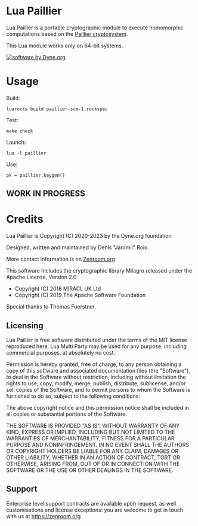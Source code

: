 # Lua Paillier

Lua Paillier is a portable cryptographic module to execute homomorphic computations based on the [Paillier cryptosystem](https://en.wikipedia.org/wiki/Paillier_cryptosystem).

This Lua module works only on 64-bit systems.

[![software by Dyne.org](https://files.dyne.org/software_by_dyne.png)](http://www.dyne.org)

# Usage

Build:

```
luarocks build paillier-scm-1.rockspec
```

Test:
```
make check
```

Launch:
```
lua -l paillier
```

Use:
```
pk = paillier.keygen()
```

## WORK IN PROGRESS

# Credits

Lua Paillier is Copyright (C) 2020-2023 by the Dyne.org foundation

Designed, written and maintained by Denis "Jaromil" Roio.

More contact information is on [Zenroom.org](https://zenroom.org)

This software Includes the cryptographic library Milagro released
under the Apache License, Version 2.0
- Copyright (C) 2016 MIRACL UK Ltd
- Copyright (C) 2019 The Apache Software Foundation

Special thanks to Thomas Fuerstner.

## Licensing

Lua Paillier is free software distributed under the terms of the
MIT license reproduced here. Lua Multi Party may be used for any
purpose, including commercial purposes, at absolutely no cost.

Permission is hereby granted, free of charge, to any person obtaining
a copy of this software and associated documentation files (the
"Software"), to deal in the Software without restriction, including
without limitation the rights to use, copy, modify, merge, publish,
distribute, sublicense, and/or sell copies of the Software, and to
permit persons to whom the Software is furnished to do so, subject to
the following conditions:

The above copyright notice and this permission notice shall be
included in all copies or substantial portions of the Software.

THE SOFTWARE IS PROVIDED "AS IS", WITHOUT WARRANTY OF ANY KIND,
EXPRESS OR IMPLIED, INCLUDING BUT NOT LIMITED TO THE WARRANTIES OF
MERCHANTABILITY, FITNESS FOR A PARTICULAR PURPOSE AND
NONINFRINGEMENT. IN NO EVENT SHALL THE AUTHORS OR COPYRIGHT HOLDERS BE
LIABLE FOR ANY CLAIM, DAMAGES OR OTHER LIABILITY, WHETHER IN AN ACTION
OF CONTRACT, TORT OR OTHERWISE, ARISING FROM, OUT OF OR IN CONNECTION
WITH THE SOFTWARE OR THE USE OR OTHER DEALINGS IN THE SOFTWARE.

## Support

Enterprise level support contracts are available upon request, as
well customisations and license exceptions: you are welcome to get
in touch with us at https://zenroom.org
